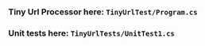 ### Tiny Url Processor here: `TinyUrlTest/Program.cs`

### Unit tests here: `TinyUrlTests/UnitTest1.cs`
